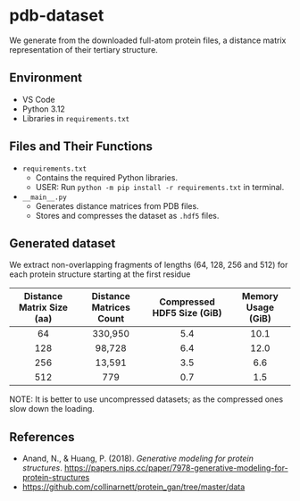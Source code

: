 # pdb-dataset

We generate from the downloaded full-atom protein files, a distance matrix representation of their tertiary structure.

## Environment

- VS Code
- Python 3.12
- Libraries in `requirements.txt`

## Files and Their Functions

- `requirements.txt`
  - Contains the required Python libraries.
  - USER: Run `python -m pip install -r requirements.txt` in terminal.
- `__main__.py`
  - Generates distance matrices from PDB files.
  - Stores and compresses the dataset as `.hdf5` files.

## Generated dataset

We extract non-overlapping fragments of lengths (64, 128, 256 and 512) for each protein structure starting at the first residue

| Distance Matrix Size (aa) | Distance Matrices Count | Compressed HDF5 Size (GiB) | Memory Usage (GiB) |
| :------------------: | :--------------------------: | :------------------------: | :----------------: |
|          64          |           330,950            |             5.4            |        10.1        |
|         128          |            98,728            |             6.4            |        12.0        |
|         256          |            13,591            |             3.5            |         6.6        |
|         512          |             779              |             0.7            |         1.5        |

NOTE: It is better to use uncompressed datasets; as the compressed ones slow down the loading.

## References

- Anand, N., & Huang, P. (2018). *Generative modeling for protein structures*. <https://papers.nips.cc/paper/7978-generative-modeling-for-protein-structures>
- <https://github.com/collinarnett/protein_gan/tree/master/data>
